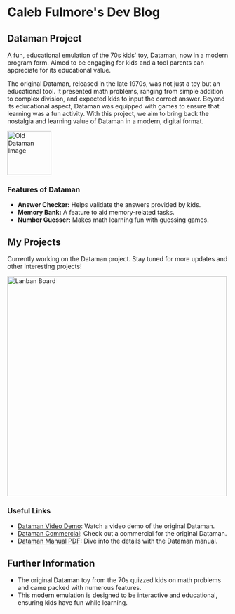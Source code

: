 # Caleb Fulmore's Dev Blog

## Dataman Project
A fun, educational emulation of the 70s kids' toy, Dataman, now in a modern program form. Aimed to be engaging for kids and a tool parents can appreciate for its educational value. 

The original Dataman, released in the late 1970s, was not just a toy but an educational tool. It presented math problems, ranging from simple addition to complex division, and expected kids to input the correct answer. Beyond its educational aspect, Dataman was equipped with games to ensure that learning was a fun activity. With this project, we aim to bring back the nostalgia and learning value of Dataman in a modern, digital format.

<div>
<img src="/M3T1/Github2.PNG" alt="Old Dataman Image" width="100"/>
</div>


### Features of Dataman
- **Answer Checker:** Helps validate the answers provided by kids.
- **Memory Bank:** A feature to aid memory-related tasks.
- **Number Guesser:** Makes math learning fun with guessing games.

## My Projects
Currently working on the Dataman project. Stay tuned for more updates and other interesting projects!
<div>
<img src="/M3T1/Github1.PNG" alt="Lanban Board" width="500"/>
</div>


### Useful Links
- [Dataman Video Demo](https://www.youtube.com/watch?v=wzekCvpRPBc): Watch a video demo of the original Dataman.
- [Dataman Commercial](https://www.youtube.com/watch?v=6MMOgIbMSdw): Check out a commercial for the original Dataman.
- [Dataman Manual PDF](https://learn-us-east-1-prod-fleet01-xythos.content.blackboardcdn.com/blackboard.learn.xythos.prod/589b581008438/5608920?X-Blackboard-S3-Bucket=blackboard.learn.xythos.prod&...): Dive into the details with the Dataman manual.


## Further Information
- The original Dataman toy from the 70s quizzed kids on math problems and came packed with numerous features.
- This modern emulation is designed to be interactive and educational, ensuring kids have fun while learning.

